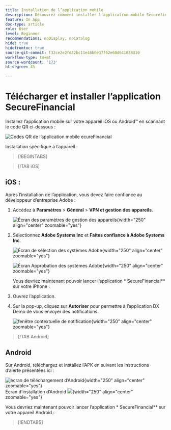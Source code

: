 ```yaml
---
title: Installation de l’application mobile
description: Découvrez comment installer l'application mobile Securefinancial utilisée dans le L535 Summit Lab.
feature: In App
doc-type: article
role: User
level: Beginner
recommendations: noDisplay, noCatalog
hide: true
hidefromtoc: true
source-git-commit: f32ce2e2fd32bc11e46b6e37f62e60d641038310
workflow-type: tm+mt
source-wordcount: '173'
ht-degree: 4%

---
```



# Télécharger et installer l’application SecureFinancial

Installez l’application mobile sur votre appareil iOS ou Android™ en scannant le code QR ci-dessous :

![Codes QR de l’application mobile ecureFinancial](/help/summit-lab-assets/assets/dx-demo-app-qr-codes.png)

Installation spécifique à l’appareil :

>[!BEGINTABS]

>[!TAB iOS]

## iOS :

Après l’installation de l’application, vous devez faire confiance au développeur d’entreprise Adobe :

1. Accédez à **Paramètres** > **Général** > **VPN et gestion des appareils**.

   ![Écran des paramètres de gestion des appareils](/help/summit/l820-lab-workbook/assets/1-2-2-device-management-screen.PNG "Écran des paramètres de gestion des appareils"){width="250" align="center" zoomable="yes"}

1. Sélectionnez **Adobe Systems Inc** et **Faites confiance à Adobe Systems Inc**.

   ![Écran de sélection des systèmes Adobe](/help/summit/l820-lab-workbook/assets/1-2-3-adobe-systems.PNG "Écran de sélection des systèmes Adobe"){width="250" align="center" zoomable="yes"}
   <br>

   ![Écran Approbation des systèmes Adobe](/help/summit/l820-lab-workbook/assets/1-2-4-trust-adobe.PNG){width="250" align="center" zoomable="yes"}

   Vous devriez maintenant pouvoir lancer l’application * SecureFinancial** sur votre iPhone :

2. Ouvrez l’application.

3. Sur la pop-up, cliquez sur **Autoriser** pour permettre à l’application DX Demo de vous envoyer des notifications.

   ![fenêtre contextuelle de notification](/help/summit/l820-lab-workbook/assets/1-2-allow-notifications.png){width="250" align="center" zoomable="yes"}

>[!TAB Android]

## Android

Sur Android, téléchargez et installez l’APK en suivant les instructions d’alerte présentées ici :

![écran de téléchargement d’Android](/help/summit/l820-lab-workbook/assets/1-2-5-android-download.jpg "écran de téléchargement d’Android"){width="250" align="center" zoomable="yes"}
<br>
Écran d’installation d’Android ![](/help/summit/l820-lab-workbook/assets/1-2-6-android-installation.jpg){width="250" align="center" zoomable="yes"}

Vous devriez maintenant pouvoir lancer l’application * SecureFinancial** sur votre appareil Android :

>[!ENDTABS]
